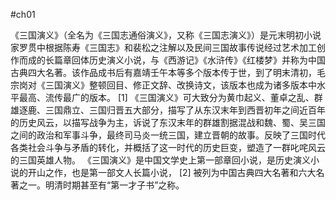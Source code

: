 #ch01

《三国演义》（全名为《三国志通俗演义》，又称《三国志演义》）是元末明初小说家罗贯中根据陈寿《三国志》和裴松之注解以及民间三国故事传说经过艺术加工创作而成的长篇章回体历史演义小说，与《西游记》《水浒传》《红楼梦》并称为中国古典四大名著。该作品成书后有嘉靖壬午本等多个版本传于世，到了明末清初，毛宗岗对《三国演义》整顿回目、修正文辞、改换诗文，该版本也成为诸多版本中水平最高、流传最广的版本。 [1] 
《三国演义》可大致分为黄巾起义、董卓之乱、群雄逐鹿、三国鼎立、三国归晋五大部分，描写了从东汉末年到西晋初年之间近百年的历史风云，以描写战争为主，诉说了东汉末年的群雄割据混战和魏、蜀、吴三国之间的政治和军事斗争，最终司马炎一统三国，建立晋朝的故事。反映了三国时代各类社会斗争与矛盾的转化，并概括了这一时代的历史巨变，塑造了一群叱咤风云的三国英雄人物。
《三国演义》是中国文学史上第一部章回小说，是历史演义小说的开山之作，也是第一部文人长篇小说， [2]  被列为中国古典四大名著和六大名著之一。明清时期甚至有“第一才子书”之称。
